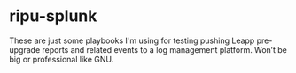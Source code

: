 # ripu-splunk

These are just some playbooks I'm using for testing pushing Leapp pre-upgrade reports and related events to a log management platform. Won’t be big or professional like GNU.
